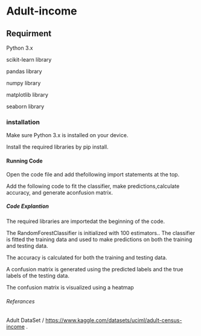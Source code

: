 # Adult-income

## Requirment
Python 3.x

scikit-learn library

pandas library

numpy library

matplotlib library

seaborn library
### installation
Make sure Python 3.x is installed on your device.

Install the required libraries by pip install.
#### Running Code
Open the code file and add thefollowing import statements at the top.

Add the following code to fit the classifier, make predictions,calculate accuracy, and generate aconfusion matrix.
##### Code Explantion
The required libraries are importedat the beginning of the code.

The RandomForestClassifier is initialized with 100 estimators.. The classifier is fitted the training data and used to make predictions on both the training and testing data.

The accuracy is calculated for both the training and testing data.

A confusion matrix is generated using the predicted labels and the true labels of the testing data.

The confusion matrix is visualized using a heatmap
###### Referances
Adult DataSet / https://www.kaggle.com/datasets/uciml/adult-census-income .
